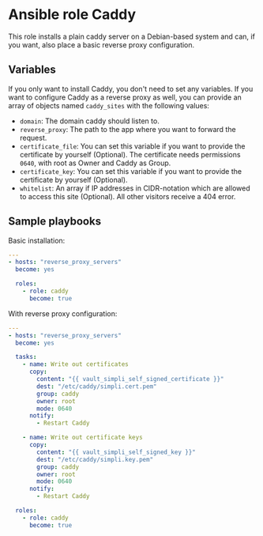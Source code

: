 # Ansible role Caddy

This role installs a plain caddy server on a Debian-based system and can, if you want, also place a basic reverse proxy configuration.

## Variables

If you only want to install Caddy, you don't need to set any variables. If you want to configure Caddy as a reverse proxy as well, you can provide an array of objects named `caddy_sites` with the following values:

* `domain`: The domain caddy should listen to.
* `reverse_proxy`: The path to the app where you want to forward the request.
* `certificate_file`: You can set this variable if you want to provide the certificate by yourself (Optional). The certificate needs permissions `0640`, with root as Owner and Caddy as Group.
* `certificate_key`: You can set this variable if you want to provide the certificate by yourself (Optional).
* `whitelist`: An array if IP addresses in CIDR-notation which are allowed to access this site (Optional). All other visitors receive a 404 error.

## Sample playbooks

Basic installation:

```yaml
---
- hosts: "reverse_proxy_servers"
  become: yes

  roles:
    - role: caddy
      become: true
```

With reverse proxy configuration:

```yaml
---
- hosts: "reverse_proxy_servers"
  become: yes

  tasks:
    - name: Write out certificates
      copy:
        content: "{{ vault_simpli_self_signed_certificate }}"
        dest: "/etc/caddy/simpli.cert.pem"
        group: caddy
        owner: root
        mode: 0640
      notify:
        - Restart Caddy

    - name: Write out certificate keys
      copy:
        content: "{{ vault_simpli_self_signed_key }}"
        dest: "/etc/caddy/simpli.key.pem"
        group: caddy
        owner: root
        mode: 0640
      notify:
        - Restart Caddy

  roles:
    - role: caddy
      become: true
```
